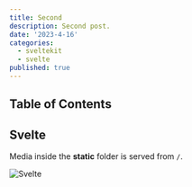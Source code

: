 ```yaml
---
title: Second
description: Second post.
date: '2023-4-16'
categories:
  - sveltekit
  - svelte
published: true
---
```


## Table of Contents

## Svelte

Media inside the **static** folder is served from `/`.

![Svelte](favicon.png)

